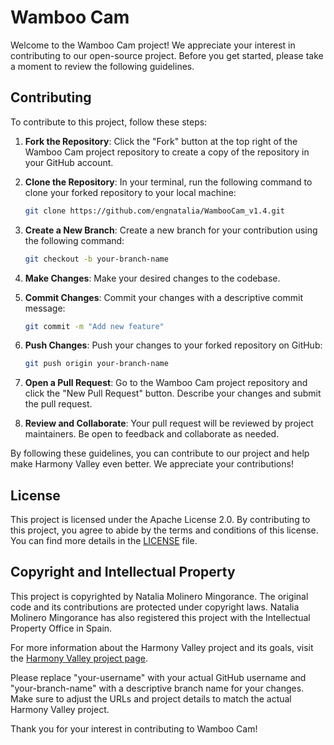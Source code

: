 # Wamboo Cam

Welcome to the Wamboo Cam project! We appreciate your interest in contributing to our open-source project. Before you get started, please take a moment to review the following guidelines.

## Contributing

To contribute to this project, follow these steps:

1. **Fork the Repository**: Click the "Fork" button at the top right of the Wamboo Cam project repository to create a copy of the repository in your GitHub account.

2. **Clone the Repository**: In your terminal, run the following command to clone your forked repository to your local machine:

   ```bash
   git clone https://github.com/engnatalia/WambooCam_v1.4.git
   ```

3. **Create a New Branch**: Create a new branch for your contribution using the following command:

   ```bash
   git checkout -b your-branch-name
   ```

4. **Make Changes**: Make your desired changes to the codebase.

5. **Commit Changes**: Commit your changes with a descriptive commit message:

   ```bash
   git commit -m "Add new feature"
   ```

6. **Push Changes**: Push your changes to your forked repository on GitHub:

   ```bash
   git push origin your-branch-name
   ```

7. **Open a Pull Request**: Go to the Wamboo Cam project repository and click the "New Pull Request" button. Describe your changes and submit the pull request.

8. **Review and Collaborate**: Your pull request will be reviewed by project maintainers. Be open to feedback and collaborate as needed.

By following these guidelines, you can contribute to our project and help make Harmony Valley even better. We appreciate your contributions!

## License

This project is licensed under the Apache License 2.0. By contributing to this project, you agree to abide by the terms and conditions of this license. You can find more details in the [LICENSE](LICENSE.md) file.

## Copyright and Intellectual Property

This project is copyrighted by Natalia Molinero Mingorance. The original code and its contributions are protected under copyright laws. Natalia Molinero Mingorance has also registered this project with the Intellectual Property Office in Spain.

For more information about the Harmony Valley project and its goals, visit the [Harmony Valley project page](https://linktr.ee/wamboo.harmonyvalley).

Please replace "your-username" with your actual GitHub username and "your-branch-name" with a descriptive branch name for your changes. Make sure to adjust the URLs and project details to match the actual Harmony Valley project.

Thank you for your interest in contributing to Wamboo Cam!
```

